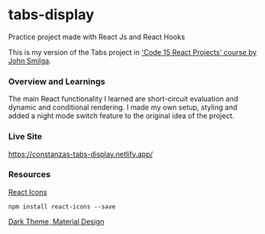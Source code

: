 # tabs-display
Practice project made with React Js and React Hooks

This is my version of the Tabs project in ['Code 15 React Projects' course by John Smilga](https://youtu.be/a_7Z7C_JCyo).

### Overview and Learnings

The main React functionality I learned are short-circuit evaluation and dynamic and conditional rendering. I made my own setup, styling and added a night mode switch feature to the original idea of the project.

### Live Site
https://constanzas-tabs-display.netlify.app/

### Resources

[React Icons](https://react-icons.github.io/react-icons/)
```
npm install react-icons --save
``` 

[Dark Theme, Material Design](https://material.io/design/color/dark-theme.html#ui-application)
